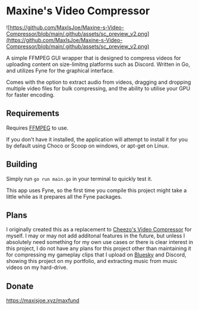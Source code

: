 # Maxine's Video Compressor

![https://github.com/MaxIsJoe/Maxine-s-Video-Compressor/blob/main/.github/assets/sc_preview_v2.png](https://github.com/MaxIsJoe/Maxine-s-Video-Compressor/blob/main/.github/assets/sc_preview_v2.png)

A simple FFMPEG GUI wrapper that is designed to compress videos for uploading content on size-limitng platforms such as Discord. Written in Go, and utilizes Fyne for the graphical interface.

Comes with the option to extract audio from videos, dragging and dropping multiple video files for bulk compressing, and the ability to utilise your GPU for faster encoding.

## Requirements

Requires [FFMPEG](https://ffmpeg.org/download.html) to use. 

If you don't have it installed, the application will attempt to install it for you by default using Choco or Scoop on windows, or apt-get on Linux.

## Building

Simply run `go run main.go` in your terminal to quickly test it.

This app uses Fyne, so the first time you compile this project might take a little while as it prepares all the Fyne packages.

## Plans

I originally created this as a replacement to [Cheezo's Video Compressor](https://github.com/cheezos/video-compressor) for myself. I may or may not add additonal features in the future, but unless I absolutely need something for my own use cases or there is clear interest in this project, I do not have any plans for this project other than maintaining it for compressing my gameplay clips that I upload on [Bluesky](https://bsky.app/profile/maxisjoe.xyz/post/3lll76fvz5s2w) and Discord, showing this project on my portfolio, and extracting music from music videos on my hard-drive.

## Donate

https://maxisjoe.xyz/maxfund
